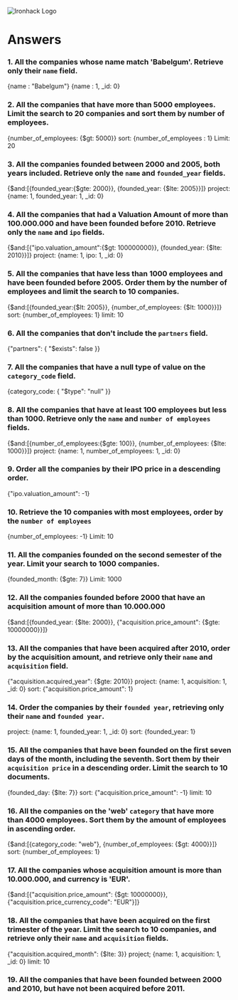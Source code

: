 ![Ironhack Logo](https://i.imgur.com/1QgrNNw.png)


# Answers


### 1. All the companies whose name match 'Babelgum'. Retrieve only their `name` field.


<!-- Your Code Goes Here -->
{name : "Babelgum"}
{name : 1, _id: 0}


### 2. All the companies that have more than 5000 employees. Limit the search to 20 companies and sort them by **number of employees**.


<!-- Your Code Goes Here -->
{number_of_employees: {$gt: 5000}}
sort: {number_of_employees : 1}
Limit: 20


### 3. All the companies founded between 2000 and 2005, both years included. Retrieve only the `name` and `founded_year` fields.


<!-- Your Code Goes Here -->
{$and:[{founded_year:{$gte: 2000}}, {founded_year: {$lte: 2005}}]}
project: {name: 1, founded_year: 1, _id: 0}


### 4. All the companies that had a Valuation Amount of more than 100.000.000 and have been founded before 2010. Retrieve only the `name` and `ipo` fields.


<!-- Your Code Goes Here -->
{$and:[{"ipo.valuation_amount":{$gt: 100000000}}, {founded_year: {$lte: 2010}}]}
project: {name: 1, ipo: 1, _id: 0}


### 5. All the companies that have less than 1000 employees and have been founded before 2005. Order them by the number of employees and limit the search to 10 companies.


<!-- Your Code Goes Here -->
{$and:[{founded_year:{$lt: 2005}}, {number_of_employees: {$lt: 1000}}]}
sort: {number_of_employees: 1}
limit: 10




### 6. All the companies that don't include the `partners` field.


<!-- Your Code Goes Here -->
{"partners": { "$exists": false }}


### 7. All the companies that have a null type of value on the `category_code` field.


<!-- Your Code Goes Here -->
{category_code: { "$type": "null" }}


### 8. All the companies that have at least 100 employees but less than 1000. Retrieve only the `name` and `number of employees` fields.


<!-- Your Code Goes Here -->
{$and:[{number_of_employees:{$gte: 100}}, {number_of_employees: {$lte: 1000}}]}
project: {name: 1, number_of_employees: 1, _id: 0}


### 9. Order all the companies by their IPO price in a descending order.


<!-- Your Code Goes Here -->
{"ipo.valuation_amount": -1}


### 10. Retrieve the 10 companies with most employees, order by the `number of employees`


<!-- Your Code Goes Here -->
{number_of_employees: -1}
Limit: 10


### 11. All the companies founded on the second semester of the year. Limit your search to 1000 companies.


<!-- Your Code Goes Here -->
{founded_month: {$gte: 7}}
Limit: 1000


### 12. All the companies founded before 2000 that have an acquisition amount of more than 10.000.000


<!-- Your Code Goes Here -->
{$and:[{founded_year: {$lte: 2000}}, {"acquisition.price_amount": {$gte: 10000000}}]}


### 13. All the companies that have been acquired after 2010, order by the acquisition amount, and retrieve only their `name` and `acquisition` field.


<!-- Your Code Goes Here -->
{"acquisition.acquired_year": {$gte: 2010}}
project: {name: 1, acquisition: 1, _id: 0}
sort: {"acquisition.price_amount": 1}


### 14. Order the companies by their `founded year`, retrieving only their `name` and `founded year`.


<!-- Your Code Goes Here -->
project: {name: 1, founded_year: 1, _id: 0}
sort: {founded_year: 1}


### 15. All the companies that have been founded on the first seven days of the month, including the seventh. Sort them by their `acquisition price` in a descending order. Limit the search to 10 documents.


<!-- Your Code Goes Here -->
{founded_day: {$lte: 7}}
sort: {"acquisition.price_amount": -1}
limit: 10


### 16. All the companies on the 'web' `category` that have more than 4000 employees. Sort them by the amount of employees in ascending order.


<!-- Your Code Goes Here -->
{$and:[{category_code: "web"}, {number_of_employees: {$gt: 4000}}]}
sort: {number_of_employees: 1}


### 17. All the companies whose acquisition amount is more than 10.000.000, and currency is 'EUR'.


<!-- Your Code Goes Here -->
{$and:[{"acquisition.price_amount": {$gt: 10000000}}, {"acquisition.price_currency_code": "EUR"}]}


### 18. All the companies that have been acquired on the first trimester of the year. Limit the search to 10 companies, and retrieve only their `name` and `acquisition` fields.


<!-- Your Code Goes Here -->
{"acquisition.acquired_month": {$lte: 3}}
project; {name: 1, acquisition: 1, _id: 0}
limit: 10


### 19. All the companies that have been founded between 2000 and 2010, but have not been acquired before 2011.


<!-- Your Code Goes Here -->

